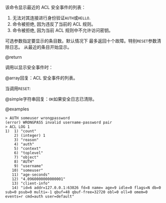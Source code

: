 该命令显示最近的 ACL 安全事件的列表：

1.  无法对其连接进行身份验证`AUTH`或`HELLO`.
2.  命令被拒绝, 因为违反了当前的 ACL 规则。
3.  命令被拒绝, 因为当前 ACL 规则中不允许访问密钥。

可选参数指定要显示的条目数。默认情况下
最多返回十个故障。特别`RESET`参数清除日志。
从最近的条目开始显示。

@return

调用以显示安全事件时：

@array回复：ACL 安全事件的列表。

当调用`RESET`:

@simple字符串回复：`OK`如果安全日志已清除。

@examples

    > AUTH someuser wrongpassword
    (error) WRONGPASS invalid username-password pair
    > ACL LOG 1
    1)  1) "count"
        2) (integer) 1
        3) "reason"
        4) "auth"
        5) "context"
        6) "toplevel"
        7) "object"
        8) "AUTH"
        9) "username"
       10) "someuser"
       11) "age-seconds"
       12) "4.0960000000000001"
       13) "client-info"
       14) "id=6 addr=127.0.0.1:63026 fd=8 name= age=9 idle=0 flags=N db=0 sub=0 psub=0 multi=-1 qbuf=48 qbuf-free=32720 obl=0 oll=0 omem=0 events=r cmd=auth user=default"
